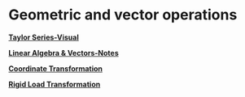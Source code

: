 # Geometric and vector operations

**[Taylor Series-Visual](https://github.com/iampramodyadav/Geometry-and-Vectors/blob/main/TaylorSeries.ipynb)**

**[Linear Algebra & Vectors-Notes](https://github.com/iampramodyadav/probability-statistics/blob/main/linear_algebra_ML.ipynb)**

**[Coordinate Transformation](https://github.com/iampramodyadav/Dash-plotly/tree/main)**

**[Rigid Load Transformation](https://github.com/iampramodyadav/Geometry-and-Vectors/blob/main/RLT.ipynb)**
